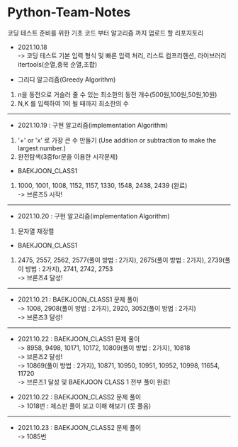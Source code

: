 # Python-Team-Notes
코딩 테스트 준비를 위한 기초 코드 부터 알고리즘 까지 업로드 할 리포지토리   



* 2021.10.18   
-> 코딩 테스트 기본 입력 형식 및 빠른 입력 처리, 리스트 컴프리헨션, 라이브러리 itertools(순열,중복 순열,조합)    

* 그리디 알고리즘(Greedy Algorithm)  
1. n을 동전으로 거슬러 줄 수 있는 최소한의 동전 개수(500원,100원,50원,10원)
2. N,K 를 입력하여 1이 될 때까지 최소한의 수


***
* 2021.10.19 : 구현 알고리즘(implementation Algorithm)   
1. '+' or 'x' 로 가장 큰 수 만들기 (Use addition or subtraction to make the largest number.)   
2. 완전탐색(3중for문을 이용한 시각문제)


* BAEKJOON_CLASS1  
1. 1000, 1001, 1008, 1152, 1157, 1330, 1548, 2438, 2439 (완료)   
-> 브론즈5 시작!
***

* 2021.10.20 : 구현 알고리즘(implementation Algorithm)   
1. 문자열 재정렬

* BAEKJOON_CLASS1  
1. 2475, 2557, 2562, 2577(풀이 방법 : 2가지), 2675(풀이 방법 : 2가지), 2739(풀이 방법 : 2가지), 2741, 2742, 2753    
-> 브론즈4 달성!
***

* 2021.10.21 : BAEKJOON_CLASS1 문제 풀이   
-> 1008, 2908(풀이 방법 : 2가지), 2920, 3052(풀이 방법 : 2가지)   
-> 브론즈3 달성!

***  
* 2021.10.22 : BAEKJOON_CLASS1 문제 풀이   
-> 8958, 9498, 10171, 10172, 10809(풀이 방법 : 2가지), 10818   
-> 브론즈2 달성!   
-> 10869(풀이 방법 : 2가지), 10871, 10950, 10951, 10952, 10998, 11654, 11720   
-> 브론즈1 달성 및 BAEKJOON CLASS 1 전부 풀이 완료!

* 2021.10.22 : BAEKJOON_CLASS2 문제 풀이    
-> 1018번 : 체스판 풀이 보고 이해 해보기 (못 풀음)

***
* 2021.10.23 : BAEKJOON_CLASS2 문제 풀이    
-> 1085번 
  
